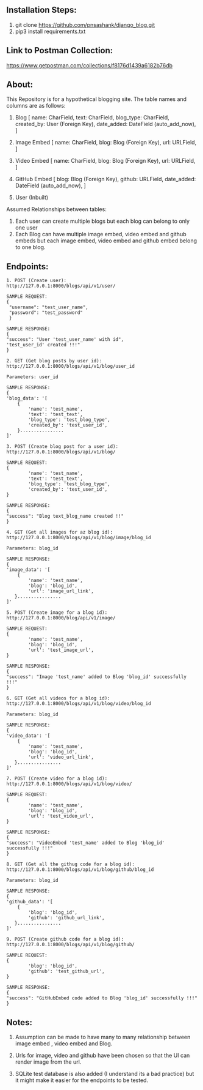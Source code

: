 ##  Installation Steps:
1. git clone https://github.com/pnsashank/django_blog.git
2. pip3 install requirements.txt

##  Link to Postman Collection:
https://www.getpostman.com/collections/f8176d1439a6182b76db 


##  About:

This Repository is for a hypothetical blogging site. The table names and columns are as follows:

1. Blog
	[
		 name: CharField,
		 text:  CharField,
		 blog_type: CharField,
		 created_by: User (Foreign Key),
		 date_added: DateField (auto_add_now),
	]
	
2. Image Embed
	[
		name: CharField,
		blog: Blog (Foreign Key),
	 	url: URLField,
	]
	
3. Video Embed
	[
		name: CharField,
		blog: Blog (Foreign Key),
		url: URLField,
	]
	
4. GitHub Embed
	[
		blog: Blog (Foreign Key),
		github: URLField,
		date_added: DateField (auto_add_now),
	]
	
5. User (Inbuilt)

Assumed Relationships between tables:

1. Each user can create multiple blogs but each blog can belong to only one user
2. Each Blog can have multiple image embed, video embed and github embeds but each image embed, video embed and github embed belong to one blog.  


## Endpoints:

```
1. POST (Create user):
http://127.0.0.1:8000/blogs/api/v1/user/

SAMPLE REQUEST:
{ 
 "username": "test_user_name",
 "password": "test_password"
 }

SAMPLE RESPONSE:
{
"success": "User 'test_user_name' with id",
'test_user_id' created !!!"
}
```
```
2. GET (Get blog posts by user id): 
http://127.0.0.1:8000/blogs/api/v1/blog/user_id

Parameters: user_id

SAMPLE RESPONSE:
{
'blog_data': '[
	{
		'name': 'test_name',
		'text': 'test_text',
		'blog_type': 'test_blog_type',
		'created_by': 'test_user_id',
	}................
]'
```
```
3. POST (Create blog post for a user id):
http://127.0.0.1:8000/blogs/api/v1/blog/

SAMPLE REQUEST:
{
		'name': 'test_name',
		'text': 'test_text',
		'blog_type': 'test_blog_type',
		'created_by': 'test_user_id',
}

SAMPLE RESPONSE:
{
"success": "Blog text_blog_name created !!"
}
```
```
4. GET (Get all images for az blog id):
http://127.0.0.1:8000/blogs/api/v1/blog/image/blog_id

Parameters: blog_id

SAMPLE RESPONSE:
{
'image_data': '[
	{
		'name': 'test_name',
		'blog': 'blog_id',
		'url': 'image_url_link',	
   }................
]'
```
```
5. POST (Create image for a blog id):
http://127.0.0.1:8000/blog/api/v1/image/

SAMPLE REQUEST:
{
		'name': 'test_name',
		'blog': 'blog_id',
		'url': 'test_image_url',
}

SAMPLE RESPONSE:
{
"success": "Image 'test_name' added to Blog 'blog_id' successfully !!!"
}
```
```
6. GET (Get all videos for a blog id):
http://127.0.0.1:8000/blogs/api/v1/blog/video/blog_id

Parameters: blog_id

SAMPLE RESPONSE:
{
'video_data': '[
	{
		'name': 'test_name',
		'blog': 'blog_id',
		'url': 'video_url_link',	
   }................
]'

```
```
7. POST (Create video for a blog id):
http://127.0.0.1:8000/blogs/api/v1/blog/video/

SAMPLE REQUEST:
{
		'name': 'test_name',
		'blog': 'blog_id',
		'url': 'test_video_url',
}

SAMPLE RESPONSE:
{
"success": "VideoEmbed 'test_name' added to Blog 'blog_id' successfully !!!"
}
```
```
8. GET (Get all the githug code for a blog id):
http://127.0.0.1:8000/blogs/api/v1/blog/github/blog_id

Parameters: blog_id

SAMPLE RESPONSE:
{
'github_data': '[
	{
		'blog': 'blog_id',
		'github': 'github_url_link',	
   }................
]'
```
```
9. POST (Create github code for a blog id):
http://127.0.0.1:8000/blogs/api/v1/blog/github/

SAMPLE REQUEST:
{
		'blog': 'blog_id',
		'github': 'test_github_url',
}

SAMPLE RESPONSE:
{
"success": "GitHubEmbed code added to Blog 'blog_id' successfully !!!"
}
```

## Notes:

1. Assumption can be made to have many to many relationship between image embed , video embed and Blog.

2. Urls for image, video and github have been chosen so that the UI can render image from the url.

3. SQLite test database is also added (I understand its a bad practice) but it might make it easier for the endpoints to be tested.
